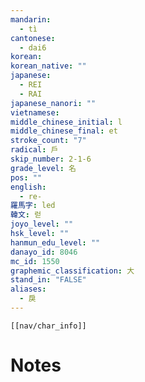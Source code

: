 ```yaml
---
mandarin:
  - tì
cantonese:
  - dai6
korean:
korean_native: ""
japanese:
  - REI
  - RAI
japanese_nanori: ""
vietnamese:
middle_chinese_initial: l
middle_chinese_final: et
stroke_count: "7"
radical: 戶
skip_number: 2-1-6
grade_level: 名
pos: ""
english:
  - re-
羅馬字: led
韓文: 럳
joyo_level: ""
hsk_level: ""
hanmun_edu_level: ""
danayo_id: 8046
mc_id: 1550
graphemic_classification: 大
stand_in: "FALSE"
aliases:
  - 戾
---
```

```meta-bind-embed
[[nav/char_info]]
```

# Notes
